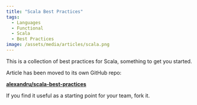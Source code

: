 ```yaml
---
title: "Scala Best Practices"
tags:
  - Languages
  - Functional
  - Scala
  - Best Practices
image: /assets/media/articles/scala.png
---
```


<p class="intro withcap">This is a collection of best practices for Scala, something to get you started.</p>

Article has been moved to its own GitHub repo:

**[alexandru/scala-best-practices](https://github.com/alexandru/scala-best-practices/)**

If you find it useful as a starting point for your team, fork it.
